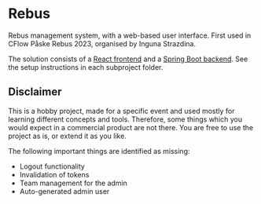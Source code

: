 # Rebus

Rebus management system, with a web-based user interface. First used in CFlow Påske Rebus 2023, organised by Inguna
Strazdina.

The solution consists of a [React frontend](frontend) and a [Spring Boot backend](backend). See the setup instructions
in each subproject folder.

## Disclaimer

This is a hobby project, made for a specific event and used mostly for learning different concepts and tools. Therefore,
some things which you would expect in a commercial product are not there. You are free to use the project as is, or
extend it as you like.

The following important things are identified as missing:

- Logout functionality
- Invalidation of tokens
- Team management for the admin
- Auto-generated admin user
